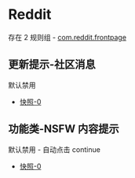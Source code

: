 # Reddit

存在 2 规则组 - [com.reddit.frontpage](/src/apps/com.reddit.frontpage.ts)

## 更新提示-社区消息

默认禁用

- [快照-0](https://i.gkd.li/i/13649914)

## 功能类-NSFW 内容提示

默认禁用 - 自动点击 continue

- [快照-0](https://i.gkd.li/i/13649992)
